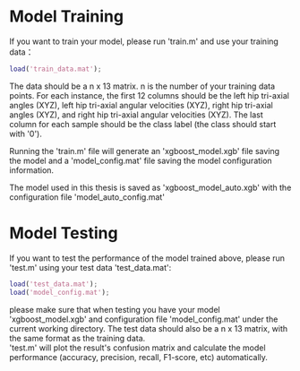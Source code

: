 # Model Training
If you want to train your model, please run 'train.m' and use your training data：  
```matlab
load('train_data.mat');  
```
The data should be a n x 13 matrix. n is the number of your training data points. For each instance, the first 12 columns should be the left hip tri-axial angles (XYZ), left hip tri-axial angular velocities (XYZ), right hip tri-axial angles (XYZ), and right hip tri-axial angular velocities (XYZ). The last column for each sample should be the class label (the class should start with '0').  

Running the 'train.m' file will generate an 'xgboost_model.xgb' file saving the model and a 'model_config.mat' file saving the model configuration information.   

The model used in this thesis is saved as 'xgboost_model_auto.xgb' with the configuration file 'model_auto_config.mat'  

# Model Testing  
If you want to test the performance of the model trained above, please run 'test.m' using your test data 'test_data.mat':
```matlab
load('test_data.mat');
load('model_config.mat');
```
please make sure that when testing you have your model 'xgboost_model.xgb' and configuration file 'model_config.mat' under the current working directory. 
The test data should also be a n x 13 matrix, with the same format as the training data.  
'test.m' will plot the result's confusion matrix and calculate the model performance (accuracy, precision, recall, F1-score, etc) automatically.
  


